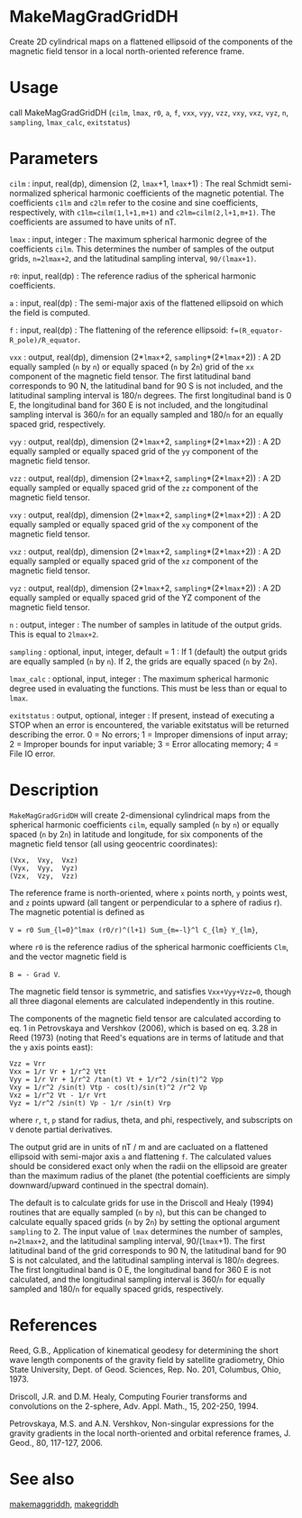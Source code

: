 # MakeMagGradGridDH

Create 2D cylindrical maps on a flattened ellipsoid of the components of the magnetic field tensor in a local north-oriented reference frame.

# Usage

call MakeMagGradGridDH (`cilm`, `lmax`, `r0`, `a`, `f`, `vxx`, `vyy`, `vzz`, `vxy`, `vxz`, `vyz`, `n`, `sampling`, `lmax_calc`, `exitstatus`)

# Parameters

`cilm` : input, real(dp), dimension (2, `lmax`+1, `lmax`+1)
:   The real Schmidt semi-normalized spherical harmonic coefficients of the magnetic potential. The coefficients `c1lm` and `c2lm` refer to the cosine and sine coefficients, respectively, with `c1lm=cilm(1,l+1,m+1)` and `c2lm=cilm(2,l+1,m+1)`. The coefficients are assumed to have units of nT.

`lmax` : input, integer
:   The maximum spherical harmonic degree of the coefficients `cilm`. This determines the number of samples of the output grids, `n=2lmax+2`, and the latitudinal sampling interval, `90/(lmax+1)`.

`r0`: input, real(dp)
:   The reference radius of the spherical harmonic coefficients.

`a` : input, real(dp)
:   The semi-major axis of the flattened ellipsoid on which the field is computed.

`f` : input, real(dp)
:   The flattening of the reference ellipsoid: `f=(R_equator-R_pole)/R_equator`.

`vxx` : output, real(dp), dimension (2\*`lmax`+2, `sampling`\*(2*`lmax`+2))
:   A 2D equally sampled (`n` by `n`) or equally spaced (`n` by 2`n`) grid of the `xx` component of the magnetic field tensor. The first latitudinal band corresponds to 90 N, the latitudinal band for 90 S is not included, and the latitudinal sampling interval is 180/`n` degrees. The first longitudinal band is 0 E, the longitudinal band for 360 E is not included, and the longitudinal sampling interval is 360/`n` for an equally sampled and 180/`n` for an equally spaced grid, respectively.

`vyy` : output, real(dp), dimension (2\*`lmax`+2, `sampling`\*(2*`lmax`+2))
:   A 2D equally sampled or equally spaced grid of the `yy` component of the magnetic field tensor.

`vzz` : output, real(dp), dimension (2\*`lmax`+2, `sampling`\*(2*`lmax`+2))
:   A 2D equally sampled or equally spaced grid of the `zz` component of the magnetic field tensor.

`vxy` : output, real(dp), dimension (2\*`lmax`+2, `sampling`\*(2*`lmax`+2))
:   A 2D equally sampled or equally spaced grid of the `xy` component of the magnetic field tensor.

`vxz` : output, real(dp), dimension (2\*`lmax`+2, `sampling`\*(2*`lmax`+2))
:   A 2D equally sampled or equally spaced grid of the `xz` component of the magnetic field tensor.

`vyz` : output, real(dp), dimension (2\*`lmax`+2, `sampling`\*(2*`lmax`+2))
:   A 2D equally sampled or equally spaced grid of the YZ component of the magnetic field tensor.

`n` : output, integer
:   The number of samples in latitude of the output grids. This is equal to `2lmax+2`.

`sampling` : optional, input, integer, default = 1
:   If 1 (default) the output grids are equally sampled (`n` by `n`). If 2, the grids are equally spaced (`n` by 2`n`).

`lmax_calc` : optional, input, integer
:   The maximum spherical harmonic degree used in evaluating the functions. This must be less than or equal to `lmax`.

`exitstatus` : output, optional, integer
:   If present, instead of executing a STOP when an error is encountered, the variable exitstatus will be returned describing the error. 0 = No errors; 1 = Improper dimensions of input array; 2 = Improper bounds for input variable; 3 = Error allocating memory; 4 = File IO error.

# Description

`MakeMagGradGridDH` will create 2-dimensional cylindrical maps from the spherical harmonic coefficients `cilm`, equally sampled (`n` by `n`) or equally spaced (`n` by 2`n`) in latitude and longitude, for six components of the magnetic field tensor (all using geocentric coordinates):

`(Vxx,  Vxy,  Vxz)`  
`(Vyx,  Vyy,  Vyz)`  
`(Vzx,  Vzy,  Vzz)`  

The reference frame is north-oriented, where `x` points north, `y` points west, and `z` points upward (all tangent or perpendicular to a sphere of radius r). The magnetic potential is defined as

`V = r0 Sum_{l=0}^lmax (r0/r)^(l+1) Sum_{m=-l}^l C_{lm} Y_{lm}`,

where `r0` is the reference radius of the spherical harmonic coefficients `Clm`, and the vector magnetic field is

`B = - Grad V`.

The magnetic field tensor is symmetric, and satisfies `Vxx+Vyy+Vzz=0`, though all three diagonal elements are calculated independently in this routine.

The components of the magnetic field tensor are calculated according to eq. 1 in Petrovskaya and Vershkov (2006), which is based on eq. 3.28 in Reed (1973) (noting that Reed's equations are in terms of latitude and that the `y` axis points east):

`Vzz = Vrr`  
`Vxx = 1/r Vr + 1/r^2 Vtt`  
`Vyy = 1/r Vr + 1/r^2 /tan(t) Vt + 1/r^2 /sin(t)^2 Vpp`  
`Vxy = 1/r^2 /sin(t) Vtp - cos(t)/sin(t)^2 /r^2 Vp`  
`Vxz = 1/r^2 Vt - 1/r Vrt`  
`Vyz = 1/r^2 /sin(t) Vp - 1/r /sin(t) Vrp`

where `r`, `t`, `p` stand for radius, theta, and phi, respectively, and subscripts on `V` denote partial derivatives.

The output grid are in units of nT / m and are cacluated on a flattened ellipsoid with semi-major axis `a` and flattening `f`. The calculated values should be considered exact only when the radii on the ellipsoid are greater than the maximum radius of the planet (the potential coefficients are simply downward/upward continued in the spectral domain).

The default is to calculate grids for use in the Driscoll and Healy (1994) routines that are equally sampled (`n` by `n`), but this can be changed to calculate equally spaced grids (`n` by 2`n`) by setting the optional argument `sampling` to 2. The input value of `lmax` determines the number of samples, `n=2lmax+2`, and the latitudinal sampling interval, 90/(`lmax`+1). The first latitudinal band of the grid corresponds to 90 N, the latitudinal band for 90 S is not calculated, and the latitudinal sampling interval is 180/`n` degrees. The first longitudinal band is 0 E, the longitudinal band for 360 E is not calculated, and the longitudinal sampling interval is 360/`n` for equally sampled and 180/`n` for equally spaced grids, respectively.

# References

Reed, G.B., Application of kinematical geodesy for determining
the short wave length components of the gravity field by satellite gradiometry, Ohio State University, Dept. of Geod. Sciences, Rep. No. 201, Columbus, Ohio, 1973.

Driscoll, J.R. and D.M. Healy, Computing Fourier transforms and convolutions on the 2-sphere, Adv. Appl. Math., 15, 202-250, 1994.

Petrovskaya, M.S. and A.N. Vershkov, Non-singular expressions for the gravity gradients in the local north-oriented and orbital reference frames, J. Geod., 80, 117-127, 2006.

# See also

[makemaggriddh](makemaggriddh.html), [makegriddh](makegriddh.html)
